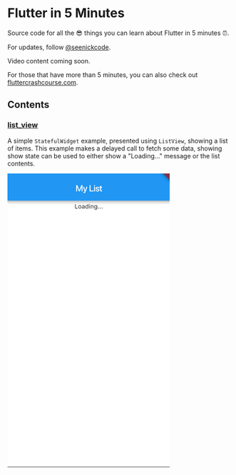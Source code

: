 # Flutter in 5 Minutes

Source code for all the 😎 things you can learn about Flutter in 5 minutes ⏰.

For updates, follow [@seenickcode](https://twitter.com/seenickcode).

Video content coming soon.

For those that have more than 5 minutes, you can also check out [fluttercrashcourse.com](https://fluttercrashcourse.com).

## Contents

### [list_view](list_view)

A simple `StatefulWidget` example, presented using `ListView`, showing a list of items. This example makes a delayed call to fetch some data, showing show state can be used to either show a "Loading..." message or the list contents.

![screenshot](list_view/screenshot.gif)
